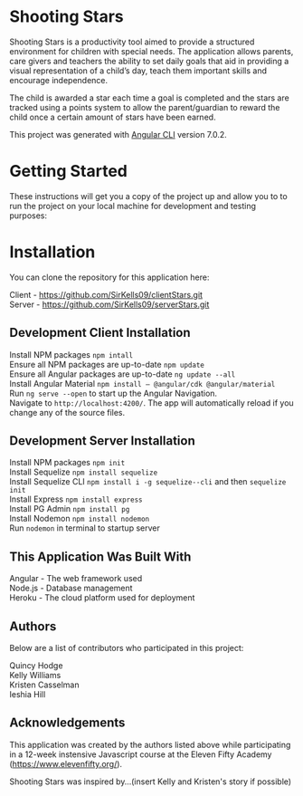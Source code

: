 # Shooting Stars
Shooting Stars is a productivity tool aimed to provide a structured environment for children with special needs. The application allows parents, care givers and teachers the ability to set daily goals that aid in providing a visual representation of a child’s day, teach them important skills and encourage independence.  

The child is awarded a star each time a goal is completed and the stars are tracked using a points system to allow the parent/guardian to reward the child once a certain amount of stars have been earned.

This project was generated with [Angular CLI](https://github.com/angular/angular-cli) version 7.0.2.

# Getting Started
These instructions will get you a copy of the project up and allow you to to run the project on your local machine for development and testing purposes:

# Installation 
You can clone the repository for this application here: 

Client - https://github.com/SirKells09/clientStars.git
<br />
Server - https://github.com/SirKells09/serverStars.git

## Development Client Installation

Install NPM packages `npm intall`
<br />
Ensure all NPM packages are up-to-date `npm update` 
<br />
Ensure all Angular packages are up-to-date `ng update --all`
<br />
Install Angular Material `npm install — @angular/cdk @angular/material` 
<br />
Run `ng serve --open` to start up the Angular Navigation. 
<br />
Navigate to `http://localhost:4200/`. The app will automatically reload if you change any of the source files.

## Development Server Installation

Install NPM packages `npm init` 
<br />
Install Sequelize `npm install sequelize`
<br />
Install Sequelize CLI `npm install i -g sequelize--cli` and then `sequelize init`
<br />
Install Express `npm install express`
<br />
Install PG Admin `npm install pg` 
<br />
Install Nodemon `npm install nodemon`
<br />
Run `nodemon` in terminal to startup server

## This Application Was Built With 
Angular - The web framework used
<br />
Node.js - Database management 
<br />
Heroku - The cloud platform used for deployment

## Authors 

Below are a list of contributors who participated in this project:

Quincy Hodge
<br />
Kelly Williams
<br />
Kristen Casselman 
<br />
Ieshia Hill 

## Acknowledgements
This application was created by the authors listed above while participating in a 12-week instensive Javascript course at the Eleven Fifty Academy (https://www.elevenfifty.org/).

Shooting Stars was inspired by…(insert Kelly and Kristen's story if possible)
